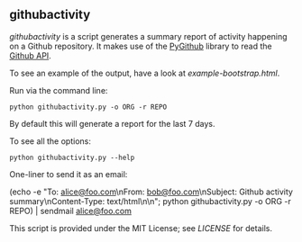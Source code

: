 githubactivity
--------------

*githubactivity* is a script generates a summary report of activity happening on a Github repository. It makes use of the [PyGithub](http://vincent-jacques.net/PyGithub/) library to read the [Github API](http://developer.github.com/v3/).

To see an example of the output, have a look at *example-bootstrap.html*.

Run via the command line:

    python githubactivity.py -o ORG -r REPO

By default this will generate a report for the last 7 days.

To see all the options:

    python githubactivity.py --help


One-liner to send it as an email:

   (echo -e "To: alice@foo.com\nFrom: bob@foo.com\nSubject: Github activity summary\nContent-Type: text/html\n\n"; python githubactivity.py -o ORG -r REPO) | sendmail alice@foo.com



This script is provided under the MIT License; see *LICENSE* for details.